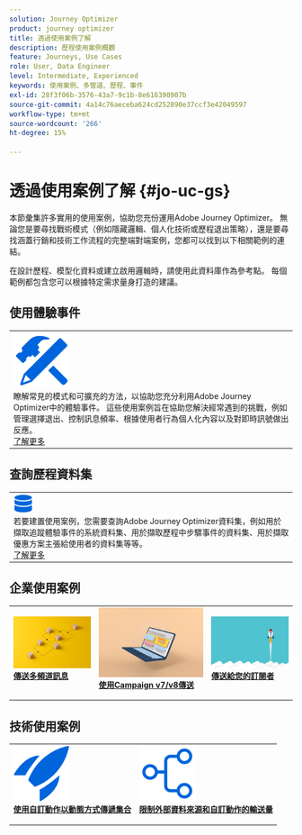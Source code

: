 ```yaml
---
solution: Journey Optimizer
product: journey optimizer
title: 透過使用案例了解
description: 歷程使用案例概觀
feature: Journeys, Use Cases
role: User, Data Engineer
level: Intermediate, Experienced
keywords: 使用案例、多管道、歷程、事件
exl-id: 28f3f06b-3576-43a7-9c1b-8e616390907b
source-git-commit: 4a14c76aeceba624cd252890e37ccf3e42049597
workflow-type: tm+mt
source-wordcount: '266'
ht-degree: 15%

---
```


# 透過使用案例了解 {#jo-uc-gs}

本節彙集許多實用的使用案例，協助您充份運用Adobe Journey Optimizer。 無論您是要尋找戰術模式（例如隱藏邏輯、個人化技術或歷程退出策略），還是要尋找涵蓋行銷和技術工作流程的完整端對端案例，您都可以找到以下相關範例的連結。

在設計歷程、模型化資料或建立啟用邏輯時，請使用此資料庫作為參考點。 每個範例都包含您可以根據特定需求量身打造的建議。


## 使用體驗事件

<table style="table-layout:fixed">
<tr style="border: 0;">
  <td>
    <div>
    <a href="exp-event-lookup.md">
    <img alt="體驗事件查詢最佳實務" src="../assets/do-not-localize/icon-configure.svg" /></a> 
    <br>瞭解常見的模式和可擴充的方法，以協助您充分利用Adobe Journey Optimizer中的體驗事件。 這些使用案例旨在協助您解決經常遇到的挑戰，例如管理選擇退出、控制訊息頻率、根據使用者行為個人化內容以及對即時訊號做出反應。
    </div>
      <div>
     <a href="exp-event-lookup.md">了解更多</a></div>
    </div>
  </td>
</tr>
</table>


## 查詢歷程資料集

<table style="table-layout:fixed">
<tr style="border: 0;">
  <td>
    <div>
    <a href="../data/datasets-query-examples.md">
    <img alt="查詢範例" src="../assets/do-not-localize/icon-data.svg" width="35px" /></a> 
    <br>若要建置使用案例，您需要查詢Adobe Journey Optimizer資料集，例如用於擷取追蹤體驗事件的系統資料集、用於擷取歷程中步驟事件的資料集、用於擷取優惠方案主張給使用者的資料集等等。
    </div>
      <div>
     <a href="../data/datasets-query-examples.md">了解更多</a></div>
    </div>
  </td>
</tr>
</table>

## 企業使用案例

<table style="table-layout:fixed"><tr style="border: 0;">
<td>
<a href="../building-journeys/journeys-uc.md">
<img alt="傳送多頻道訊息" src="../assets/do-not-localize/start-journey.jpeg">
</a>
<div>
<a href="../building-journeys/journeys-uc.md"><strong>傳送多頻道訊息</strong></a>
</div>
<p>
</td>
<td>
<a href="ajo-ac.md">
<img alt="使用行銷活動傳送訊息" src="../assets/do-not-localize/start-interface.jpeg">
</a>
<div><a href="ajo-ac.md"><strong>使用Campaign v7/v8傳送</strong>
</div>
<p>
</td>
<td>
<a href="message-to-subscribers-uc.md">
<img alt="傳送訊息給訂閱者" src="../assets/do-not-localize/start-quick.png">
</a>
<div>
<a href="message-to-subscribers-uc.md"><strong>傳送給您的訂閱者</strong></a>
</div>
<p></td>
</tr></table>

## 技術使用案例

<table style="table-layout:fixed"><tr style="border: 0;">
<td>
<a href="collections.md">
<img alt="使用自訂動作動態傳遞集合" src="../assets/do-not-localize/icon-quick-start.svg">
</a>
<div>
<a href="collections.md"><strong>使用自訂動作以動態方式傳遞集合</strong></a>
</div>
<p>
</td>
<td>
<a href="limit-throughput.md">
<img alt="使用「外部資料來源」與「自訂動作」限制輸送量" src="../assets/do-not-localize/icon-first-journey.svg">
</a>
<div><a href="limit-throughput.md"><strong>限制外部資料來源和自訂動作的輸送量</strong>
</div>
<p>
</td>
</tr></table>

